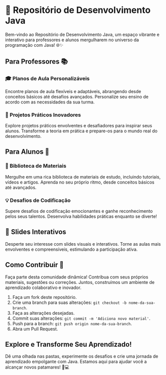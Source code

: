 # 🚀 Repositório de Desenvolvimento Java

Bem-vindo ao Repositório de Desenvolvimento Java, um espaço vibrante e interativo para professores e alunos mergulharem no universo da programação com Java! 🌐✨

## Para Professores 📚

### 🎓 Planos de Aula Personalizáveis
Encontre planos de aula flexíveis e adaptáveis, abrangendo desde conceitos básicos até desafios avançados. Personalize seu ensino de acordo com as necessidades da sua turma.

### 🚀 Projetos Práticos Inovadores
Explore projetos práticos envolventes e desafiadores para inspirar seus alunos. Transforme a teoria em prática e prepare-os para o mundo real do desenvolvimento.

## Para Alunos 🚀

### 📖 Biblioteca de Materiais
Mergulhe em uma rica biblioteca de materiais de estudo, incluindo tutoriais, vídeos e artigos. Aprenda no seu próprio ritmo, desde conceitos básicos até avançados.

### 💡 Desafios de Codificação
Supere desafios de codificação emocionantes e ganhe reconhecimento pelos seus talentos. Desenvolva habilidades práticas enquanto se diverte!

## 🌈 Slides Interativos
Desperte seu interesse com slides visuais e interativos. Torne as aulas mais envolventes e compreensíveis, estimulando a participação ativa.

## Como Contribuir 🤝

Faça parte desta comunidade dinâmica! Contribua com seus próprios materiais, sugestões ou correções. Juntos, construímos um ambiente de aprendizado colaborativo e inovador.

1. Faça um fork deste repositório.
2. Crie uma branch para suas alterações: `git checkout -b nome-da-sua-branch`.
3. Faça as alterações desejadas.
4. Commit suas alterações: `git commit -m 'Adiciona novo material'`.
5. Push para a branch: `git push origin nome-da-sua-branch`.
6. Abra um Pull Request.

## Explore e Transforme Seu Aprendizado!

Dê uma olhada nas pastas, experimente os desafios e crie uma jornada de aprendizado empolgante com Java. Estamos aqui para ajudar você a alcançar novos patamares! 🚀💻


